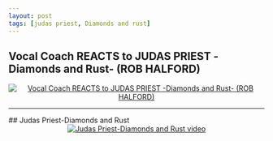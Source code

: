 ```yaml
---
layout: post
tags: [judas priest, Diamonds and rust]
---
```

## Vocal Coach REACTS to JUDAS PRIEST -Diamonds and Rust- (ROB HALFORD)
<div align="center">
  <a href="https://www.youtube.com/watch?v=9ItzomQ2tVA" target="_blank"><img src="https://img.youtube.com/vi/9ItzomQ2tVA/0.jpg" alt="Vocal Coach REACTS to JUDAS PRIEST -Diamonds and Rust- (ROB HALFORD)"></a>
</div>

<hr>
## Judas Priest-Diamonds and Rust
<div align="center">
  <a href="https://www.youtube.com/watch?v=mIC7KQPDuDc" target="_blank"><img src="https://img.youtube.com/vi/mIC7KQPDuDc/0.jpg" alt="Judas Priest-Diamonds and Rust video"></a>
</div>
